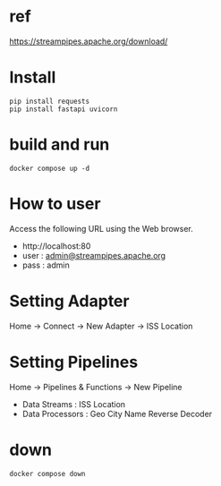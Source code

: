 # ref
https://streampipes.apache.org/download/

# Install
```
pip install requests
pip install fastapi uvicorn
```

# build and run
```
docker compose up -d
```
# How to user
Access the following URL using the Web browser.
* http://localhost:80
* user : admin@streampipes.apache.org
* pass : admin

# Setting Adapter
Home -> Connect -> New Adapter -> ISS Location

# Setting Pipelines
Home -> Pipelines & Functions -> New Pipeline

* Data Streams    : ISS Location
* Data Processors : Geo City Name Reverse Decoder


# down
```
docker compose down
```

